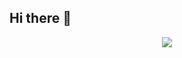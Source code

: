 
## Hi there 👋
  
<p align="center"> 
    <img src="https://github-readme-stats.anuraghazra1.vercel.app/api/top-langs/?username=agaef5&layout=compact&theme=gruvbox&card_width=600&hide_title=true"/>
</p>
